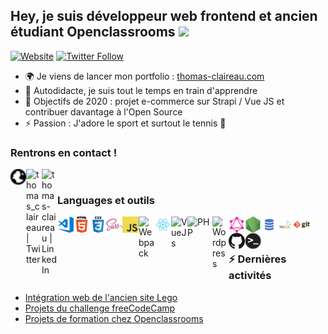 ## Hey, je suis développeur web frontend et ancien étudiant Openclassrooms <a href="http://thomas-claireau.com/" target="_blank"><img src="https://media.giphy.com/media/hvRJCLFzcasrR4ia7z/giphy.gif" width="25px"></a>

[![Website](https://img.shields.io/website?label=thomas-claireau.com&style=for-the-badge&url=https%3A%2F%2Fthomas-claireau.com)](https://thomas-claireau.com)
[![Twitter Follow](https://img.shields.io/twitter/follow/thomas_claireau?color=1DA1F2&logo=twitter&style=for-the-badge)](https://twitter.com/intent/follow?original_referer=https%3A%2F%2Fgithub.com%2Fthomas_claireau&screen_name=thomas_claireau)

-   🌍 Je viens de lancer mon portfolio : [thomas-claireau.com](https://thomas-claireau.com)
-   🌱 Autodidacte, je suis tout le temps en train d'apprendre
-   🥅 Objectifs de 2020 : projet e-commerce sur Strapi / Vue JS et contribuer davantage à l'Open Source
-   ⚡ Passion : J'adore le sport et surtout le tennis 🎾

### Rentrons en contact !

[<img align="left" alt="thomas-claireau.com" width="25px" src="https://raw.githubusercontent.com/iconic/open-iconic/master/svg/globe.svg" />](https://thomas-claireau.com)
[<img align="left" alt="thomas_claireau | Twitter" width="25px" src="https://cdn.jsdelivr.net/npm/simple-icons@v3/icons/twitter.svg" />](https://twitter.com/thomas_claireau)
[<img align="left" alt="thomas-claireau | LinkedIn" width="25px" src="https://cdn.jsdelivr.net/npm/simple-icons@v3/icons/linkedin.svg" />](https://www.linkedin.com/in/thomas-claireau/)

<br />

### Languages et outils

<img align="left" alt="Visual Studio Code" width="26px" src="https://raw.githubusercontent.com/github/explore/80688e429a7d4ef2fca1e82350fe8e3517d3494d/topics/visual-studio-code/visual-studio-code.png" />

<img align="left" alt="HTML5" width="26px" src="https://raw.githubusercontent.com/github/explore/80688e429a7d4ef2fca1e82350fe8e3517d3494d/topics/html/html.png" />

<img align="left" alt="CSS3" width="26px" src="https://raw.githubusercontent.com/github/explore/80688e429a7d4ef2fca1e82350fe8e3517d3494d/topics/css/css.png" />

<img align="left" alt="Sass" width="26px" src="https://raw.githubusercontent.com/github/explore/80688e429a7d4ef2fca1e82350fe8e3517d3494d/topics/sass/sass.png" />

<img align="left" alt="JavaScript" width="26px" src="https://raw.githubusercontent.com/github/explore/80688e429a7d4ef2fca1e82350fe8e3517d3494d/topics/javascript/javascript.png" />

<img align="left" alt="Webpack" width="26px" src="https://camo.githubusercontent.com/d18f4a7a64244f703efcb322bf298dcb4ca38856/68747470733a2f2f7765627061636b2e6a732e6f72672f6173736574732f69636f6e2d7371756172652d6269672e737667" />

<img align="left" alt="React" width="26px" src="https://raw.githubusercontent.com/github/explore/80688e429a7d4ef2fca1e82350fe8e3517d3494d/topics/react/react.png" />

<img align="left" alt="VueJs" width="26px" src="https://camo.githubusercontent.com/728ce9f78c3139e76fa69925ad7cc502e32795d2/68747470733a2f2f7675656a732e6f72672f696d616765732f6c6f676f2e706e67" />

<img align="left" alt="PHP" width="40px" src="https://camo.githubusercontent.com/f7ca3c85e85a1a5b05ef1583af3921e6f4aea77e/68747470733a2f2f7777772e7068702e6e65742f696d616765732f6c6f676f732f6e65772d7068702d6c6f676f2e737667" />

<img align="left" alt="Wordpress" width="26px" src="https://avatars2.githubusercontent.com/u/276006?s=200&v=4" />

<img align="left" alt="GraphQL" width="26px" src="https://raw.githubusercontent.com/github/explore/80688e429a7d4ef2fca1e82350fe8e3517d3494d/topics/graphql/graphql.png" />

<img align="left" alt="Node.js" width="26px" src="https://raw.githubusercontent.com/github/explore/80688e429a7d4ef2fca1e82350fe8e3517d3494d/topics/nodejs/nodejs.png" />

<img align="left" alt="SQL" width="26px" src="https://raw.githubusercontent.com/github/explore/80688e429a7d4ef2fca1e82350fe8e3517d3494d/topics/sql/sql.png" />

<img align="left" alt="MySQL" width="26px" src="https://raw.githubusercontent.com/github/explore/80688e429a7d4ef2fca1e82350fe8e3517d3494d/topics/mysql/mysql.png" />

<img align="left" alt="Git" width="26px" src="https://raw.githubusercontent.com/github/explore/80688e429a7d4ef2fca1e82350fe8e3517d3494d/topics/git/git.png" />

<img align="left" alt="GitHub" width="26px" src="https://raw.githubusercontent.com/github/explore/78df643247d429f6cc873026c0622819ad797942/topics/github/github.png" />

<img align="left" alt="Terminal" width="26px" src="https://raw.githubusercontent.com/github/explore/80688e429a7d4ef2fca1e82350fe8e3517d3494d/topics/terminal/terminal.png" />

<br />
<br />

### ⚡ Dernières activités

<!-- BLOG-POST-LIST:START -->

-   [Intégration web de l'ancien site Lego](https://thomas-claireau.com/lego-integration)
-   [Projets du challenge freeCodeCamp](https://thomas-claireau.com/projets-freecodecamp)
-   [Projets de formation chez Openclassrooms](https://thomas-claireau.com/projets-openclassrooms)
<!-- BLOG-POST-LIST:END -->
